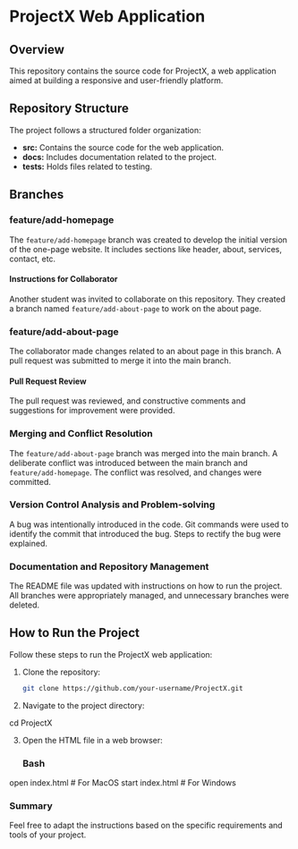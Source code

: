# ProjectX Web Application

## Overview

This repository contains the source code for ProjectX, a web application aimed at building a responsive and user-friendly platform.

## Repository Structure

The project follows a structured folder organization:

- **src:** Contains the source code for the web application.
- **docs:** Includes documentation related to the project.
- **tests:** Holds files related to testing.

## Branches

### feature/add-homepage

The `feature/add-homepage` branch was created to develop the initial version of the one-page website. It includes sections like header, about, services, contact, etc. 

#### Instructions for Collaborator

Another student was invited to collaborate on this repository. They created a branch named `feature/add-about-page` to work on the about page.

### feature/add-about-page

The collaborator made changes related to an about page in this branch. A pull request was submitted to merge it into the main branch.

#### Pull Request Review

The pull request was reviewed, and constructive comments and suggestions for improvement were provided.

### Merging and Conflict Resolution

The `feature/add-about-page` branch was merged into the main branch. A deliberate conflict was introduced between the main branch and `feature/add-homepage`. The conflict was resolved, and changes were committed.

### Version Control Analysis and Problem-solving

A bug was intentionally introduced in the code. Git commands were used to identify the commit that introduced the bug. Steps to rectify the bug were explained.

### Documentation and Repository Management

The README file was updated with instructions on how to run the project. All branches were appropriately managed, and unnecessary branches were deleted.

## How to Run the Project

Follow these steps to run the ProjectX web application:

1. Clone the repository:

   ```bash
   git clone https://github.com/your-username/ProjectX.git
2. Navigate to the project directory:

cd ProjectX

3. Open the HTML file in a web browser:
   ### Bash

open index.html   # For MacOS
start index.html  # For Windows

### Summary

Feel free to adapt the instructions based on the specific requirements and tools of your project.

